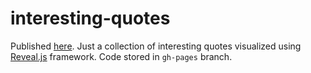 # interesting-quotes

Published [here](https://aroraakshit.github.io/interesting-quotes). Just a collection of interesting quotes visualized using [Reveal.js](https://revealjs.com/) framework. Code stored in `gh-pages` branch.
